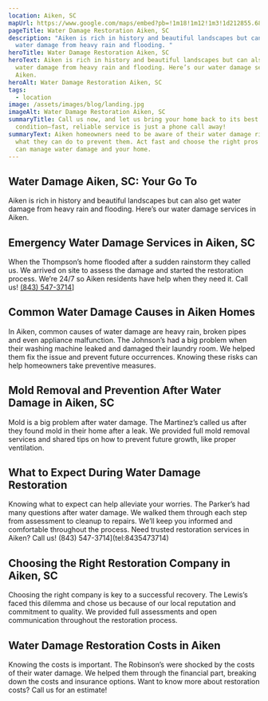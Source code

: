 ```yaml
---
location: Aiken, SC
mapUrl: https://www.google.com/maps/embed?pb=!1m18!1m12!1m3!1d212855.68386191758!2d-81.89036628134127!3d33.5307638577863!2m3!1f0!2f0!3f0!3m2!1i1024!2i768!4f13.1!3m3!1m2!1s0x88f84d1a70c4815d%3A0xb5330af448d9a45b!2sAiken%2C%20SC%2C%20USA!5e0!3m2!1sen!2sph!4v1728665894914!5m2!1sen!2sph
pageTitle: Water Damage Restoration Aiken, SC
description: "Aiken is rich in history and beautiful landscapes but can also get
  water damage from heavy rain and flooding. "
heroTitle: Water Damage Restoration Aiken, SC
heroText: Aiken is rich in history and beautiful landscapes but can also get
  water damage from heavy rain and flooding. Here’s our water damage services in
  Aiken.
heroAlt: Water Damage Restoration Aiken, SC
tags:
  - location
image: /assets/images/blog/landing.jpg
imageAlt: Water Damage Restoration Aiken, SC
summaryTitle: Call us now, and let us bring your home back to its best
  condition—fast, reliable service is just a phone call away!
summaryText: Aiken homeowners need to be aware of their water damage risks and
  what they can do to prevent them. Act fast and choose the right pros and you
  can manage water damage and your home.
---
```

## Water Damage Aiken, SC: Your Go To

Aiken is rich in history and beautiful landscapes but can also get water damage from heavy rain and flooding. Here’s our water damage services in Aiken.



## Emergency Water Damage Services in Aiken, SC

When the Thompson’s home flooded after a sudden rainstorm they called us. We arrived on site to assess the damage and started the restoration process. We’re 24/7 so Aiken residents have help when they need it. Call us! [(843) 547-3714](tel:8435473714)]



## Common Water Damage Causes in Aiken Homes

In Aiken, common causes of water damage are heavy rain, broken pipes and even appliance malfunction. The Johnson’s had a big problem when their washing machine leaked and damaged their laundry room. We helped them fix the issue and prevent future occurrences. Knowing these risks can help homeowners take preventive measures.



## Mold Removal and Prevention After Water Damage in Aiken, SC

Mold is a big problem after water damage. The Martinez’s called us after they found mold in their home after a leak. We provided full mold removal services and shared tips on how to prevent future growth, like proper ventilation. 



## What to Expect During Water Damage Restoration

Knowing what to expect can help alleviate your worries. The Parker’s had many questions after water damage. We walked them through each step from assessment to cleanup to repairs. We’ll keep you informed and comfortable throughout the process. Need trusted restoration services in Aiken? Call us! (843) 547-3714](tel:8435473714)



## Choosing the Right Restoration Company in Aiken, SC

Choosing the right company is key to a successful recovery. The Lewis’s faced this dilemma and chose us because of our local reputation and commitment to quality. We provided full assessments and open communication throughout the restoration process. 



## Water Damage Restoration Costs in Aiken

Knowing the costs is important. The Robinson’s were shocked by the costs of their water damage. We helped them through the financial part, breaking down the costs and insurance options. Want to know more about restoration costs? Call us for an estimate!
